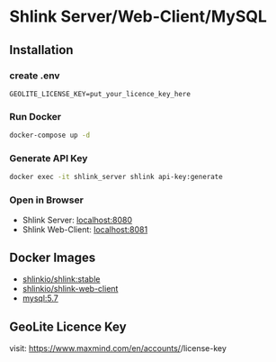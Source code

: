 # Shlink Server/Web-Client/MySQL

## Installation
### create .env
```
GEOLITE_LICENSE_KEY=put_your_licence_key_here
```
### Run Docker
```bash
docker-compose up -d
```

### Generate API Key
```bash
docker exec -it shlink_server shlink api-key:generate
```

### Open in Browser
- Shlink Server: [localhost:8080](http://localhost:8080)
- Shlink Web-Client: [localhost:8081](http://localhost:8081)

## Docker Images
- [shlinkio/shlink:stable](https://hub.docker.com/r/shlinkio/shlink)
- [shlinkio/shlink-web-client](https://hub.docker.com/r/shlinkio/shlink-web-client)
- [mysql:5.7](https://hub.docker.com/_/mysql)

## GeoLite Licence Key
visit: https://www.maxmind.com/en/accounts/<your-account-id>/license-key


